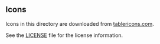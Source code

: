## Icons

Icons in this directory are downloaded from [tablericons.com](https://tablericons.com/).

See the [LICENSE](LICENSE) file for the license information.
